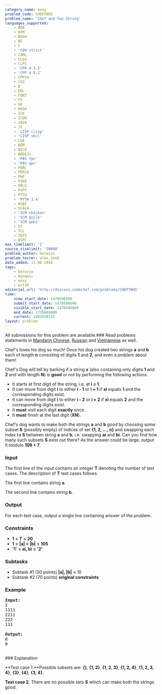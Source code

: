 ```yaml
---
category_name: easy
problem_code: CHEFTWOS
problem_name: 'Chef and Two String'
languages_supported:
    - ADA
    - ASM
    - BASH
    - BF
    - C
    - 'C99 strict'
    - CAML
    - CLOJ
    - CLPS
    - 'CPP 4.3.2'
    - 'CPP 4.9.2'
    - CPP14
    - CS2
    - D
    - ERL
    - FORT
    - FS
    - GO
    - HASK
    - ICK
    - ICON
    - JAVA
    - JS
    - 'LISP clisp'
    - 'LISP sbcl'
    - LUA
    - NEM
    - NICE
    - NODEJS
    - 'PAS fpc'
    - 'PAS gpc'
    - PERL
    - PERL6
    - PHP
    - PIKE
    - PRLG
    - PYPY
    - PYTH
    - 'PYTH 3.4'
    - RUBY
    - SCALA
    - 'SCM chicken'
    - 'SCM guile'
    - 'SCM qobi'
    - ST
    - TCL
    - TEXT
    - WSPC
max_timelimit: '1'
source_sizelimit: '50000'
problem_author: berezin
problem_tester: alex_2oo8
date_added: 11-06-2016
tags:
    - berezin
    - dynamic
    - easy
    - oct16
editorial_url: 'http://discuss.codechef.com/problems/CHEFTWOS'
time:
    view_start_date: 1476696600
    submit_start_date: 1476696600
    visible_start_date: 1476696600
    end_date: 1735669800
    current: 1493558125
layout: problem
---
```

All submissions for this problem are available.###  Read problems statements in [Mandarin Chinese](http://www.codechef.com/download/translated/OCT16/mandarin/CHEFTWOS.pdf), [Russian](http://www.codechef.com/download/translated/OCT16/russian/CHEFTWOS.pdf) and [Vietnamese](http://www.codechef.com/download/translated/OCT16/vietnamese/CHEFTWOS.pdf) as well.

Chef's loves his dog so much! Once his dog created two strings **a** and **b** each of length **n** consisting of digits **1** and **2**, and even a problem about them!

Chef's Dog will tell by barking if a string **x** (also containing only digits **1** and **2** and with length **N**) is **good** or not by performing the following actions.

- It starts at first digit of the string, i.e. at **i = 1**.
- It can move from digit **i** to either **i - 1** or **i + 1** if **xi** equals **1** and the corresponding digits exist.
- It can move from digit **i** to either **i - 2** or **i + 2** if **xi** equals **2** and the corresponding digits exist.
- It **must** visit each digit **exactly** once.
- It **must** finish at the last digit (**XN**).

Chef's dog wants to make both the strings **a** and **b** _good_ by choosing some subset **S** (possibly empty) of indices of set **{1, 2, ..., n}** and swapping each index **i ϵ S** between string **a** and **b**, i.e. swapping **ai** and **bi**. Can you find how many such subsets **S** exist out there? As the answer could be large, output it modulo **109 + 7**.

### Input

The first line of the input contains an integer **T** denoting the number of test cases. The description of **T** test cases follows.

The first line contains string **a**.

The second line contains string **b**.

### Output

For each test case, output a single line containing answer of the problem.

### Constraints

- **1** ≤ **T** ≤ **20**
- **1** ≤ **|a| = |b|** ≤ **105**
- **'1'** ≤ **ai, bi** ≤ **'2'**

### Subtasks

- Subtask #1 (30 points) **|a|, |b|** ≤ 10
- Subtask #2 (70 points) **original constraints**

### Example

<pre><b>Input:</b>
2
1111
2211
222
111

<b>Output:</b>
8
0

</pre>### Explanation
**Test case 1.**Possible subsets are: **{}**, **{1, 2}**, **{1, 2, 3}**, **{1, 2, 4}**, **{1, 2, 3, 4}**, **{3}**, **{4}**, **{3, 4}**.

**Test case 2.** There are no possible sets **S** which can make both the strings good.
